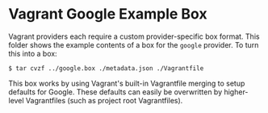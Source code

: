 # Vagrant Google Example Box

Vagrant providers each require a custom provider-specific box format.
This folder shows the example contents of a box for the `google` provider.
To turn this into a box:

```
$ tar cvzf ../google.box ./metadata.json ./Vagrantfile
```

This box works by using Vagrant's built-in Vagrantfile merging to setup
defaults for Google. These defaults can easily be overwritten by higher-level
Vagrantfiles (such as project root Vagrantfiles).
